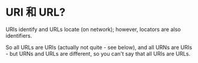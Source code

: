 # URI 和 URL?

URIs identify and URLs locate (on network); however, locators are also identifiers.

So all URLs are URIs (actually not quite - see below), and all URNs are URIs - but URNs and URLs are different, so you can't say that all URIs are URLs.

